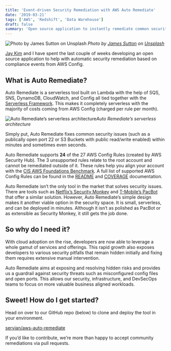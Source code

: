 ```yaml
---
title: 'Event-driven Security Remediation with AWS Auto Remediate'
date: '2019-03-21'
tags: ['AWS', 'Redshift', 'Data Warehouse']
draft: false
summary: 'Open source application to instantly remediate common security issues through the use of AWS Config'
---
```


![Photo by [James Sutton](https://unsplash.com/@jamessutton_photography?utm_source=medium&utm_medium=referral) on [Unsplash](https://unsplash.com?utm_source=medium&utm_medium=referral)](https://cdn-images-1.medium.com/max/10366/0*_ihgcqvBTiihuJ9j)
_Photo by [James Sutton](https://unsplash.com/@jamessutton_photography?utm_source=medium&utm_medium=referral) on [Unsplash](https://unsplash.com?utm_source=medium&utm_medium=referral)_

[Jay Kim](undefined) and I have spent the last couple of weeks developing an open source application to help with automatic security remediation based on compliance events from AWS Config.

## What is Auto Remediate?

Auto Remediate is a serverless tool built on Lambda with the help of SQS, SNS, DynamoDB, CloudWatch, and Config all tied together with the [Serverless Framework](https://serverless.com/). This makes it completely serverless with the majority of costs coming from AWS Config (charged per rule per month).

![Auto Remediate’s serverless architecture](https://cdn-images-1.medium.com/max/3476/1*3S1HeWPn6WzQMn3Pl57M2A.png)_Auto Remediate’s serverless architecture_

Simply put, Auto Remediate fixes common security issues (such as a publically open port 22 or S3 Buckets with public read/write enabled) within minutes and sometimes even seconds.

Auto Remediate supports **24** of the 27 AWS Config Rules (created by AWS Security Hub). The 3 unsupported rules relate to the root account and cannot be remediated outside of it. These rules help you align your account with the [CIS AWS Foundations Benchmark](https://d1.awsstatic.com/whitepapers/compliance/AWS_CIS_Foundations_Benchmark.pdf)_._ A full list of supported AWS Config Rules can be found in the [README](https://github.com/servian/aws-auto-remediate#config-rules) and [COVERAGE](https://github.com/servian/aws-auto-remediate/blob/COVERAGE.md) documentation.

Auto Remediate isn’t the only tool in the market that solves security issues. There are tools such as [Netflix’s Security Monkey](https://github.com/Netflix/security_monkey) and [T-Mobile’s PacBot](https://github.com/tmobile/pacbot) that offer a similar solution. However, Auto Remediate’s simple design makes it another viable option in the security space. It is small, serverless, and can be deployed in minutes. Although it isn’t as polished as PacBot or as extensible as Security Monkey, it still gets the job done.

## So why do I need it?

With cloud adoption on the rise, developers are now able to leverage a whole gamut of services and offerings. This rapid growth also exposes developers to various security pitfalls that remain hidden initially and fixing them requires extensive manual intervention.

Auto Remediate aims at exposing and resolving hidden risks and provides us a guardrail against security threats such as misconfigured config files and open ports. This allows our security, infrastructure, and DevSecOps teams to focus on more valuable business aligned workloads.

## Sweet! How do I get started?

Head on over to our GitHub repo (below) to clone and deploy the tool in your environment.

[servian/aws-auto-remediate](https://github.com/servian/aws-auto-remediate)

If you’d like to contribute, we’re more than happy to accept community remediations via pull requests.
